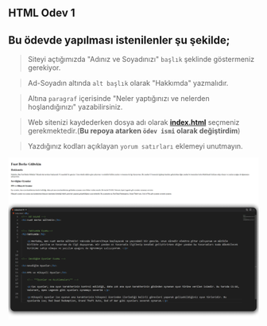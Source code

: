 ## HTML Odev 1

**Bu ödevde yapılması istenilenler şu şekilde;**
---
> Siteyi açtığımızda "Adınız ve Soyadınızı" `başlık` şeklinde göstermeniz gerekiyor.

> Ad-Soyadın altında `alt başlık` olarak "Hakkımda" yazmalıdır.

> Altına `paragraf` içerisinde "Neler yaptığınızı ve nelerden hoşlandığınızı" yazabilirsiniz.

> Web sitenizi kaydederken dosya adı olarak [**index.html**](https://github.com/FuatBerke/kodluyoruz-odevler/blob/main/HTML%20Odev1/htmlodev1.html) seçmeniz gerekmektedir.(**Bu repoya atarken `ödev ismi` olarak değiştirdim**)

> Yazdığınız kodları açıklayan `yorum satırları` eklemeyi unutmayın.

![](htmlodev1.png)